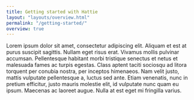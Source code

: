 ```yaml
---
title: Getting started with Hattie
layout: "layouts/overview.html"
permalink: "/getting-started/"
overview: true
---
```


Lorem ipsum dolor sit amet, consectetur adipiscing elit. Aliquam et est at purus suscipit sagittis. Nullam eget risus erat. Vivamus mollis pulvinar accumsan. Pellentesque habitant morbi tristique senectus et netus et malesuada fames ac turpis egestas. Class aptent taciti sociosqu ad litora torquent per conubia nostra, per inceptos himenaeos. Nam velit justo, mattis vulputate pellentesque a, luctus sed ante. Etiam venenatis, nunc in pretium efficitur, justo mauris molestie elit, id vulputate nunc quam eu ipsum. Maecenas ac laoreet augue. Nulla at est eget mi fringilla varius.
